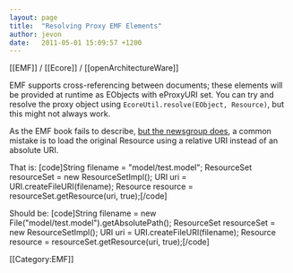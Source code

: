 ```yaml
---
layout: page
title:  "Resolving Proxy EMF Elements"
author: jevon
date:   2011-05-01 15:09:57 +1200
---
```


[[EMF]] / [[Ecore]] / [[openArchitectureWare]]

EMF supports cross-referencing between documents; these elements will be provided at runtime as EObjects with eProxyURI set. You can try and resolve the proxy object using `EcoreUtil.resolve(EObject, Resource)`, but this might not always work.

As the EMF book fails to describe, <a href="http://dev.eclipse.org/newslists/news.eclipse.tools.emf/msg32975.html">but the newsgroup does</a>, a common mistake is to load the original Resource using a relative URI instead of an absolute URI.

That is:
[code]String filename = "model/test.model";
ResourceSet resourceSet = new ResourceSetImpl();
URI uri = URI.createFileURI(filename);
Resource resource = resourceSet.getResource(uri, true);[/code]

Should be:
[code]String filename = new File("model/test.model").getAbsolutePath();
ResourceSet resourceSet = new ResourceSetImpl();
URI uri = URI.createFileURI(filename);
Resource resource = resourceSet.getResource(uri, true);[/code]

[[Category:EMF]]